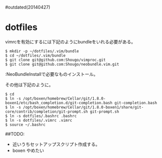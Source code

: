 #outdated(20140427)

dotfiles
========
vimrcを有効にするには下記のようにbundleをいれる必要がある。
```
$ mkdir -p ~/dotfiles/.vim/bundle
$ cd ~/dotfiles/.vim/bundle
$ git clone git@github.com:Shougo/vimproc.git
$ git clone git@github.com:Shougo/neobundle.vim.git
```
:NeoBundleInstallで必要なものインストール。

その他は下記のように。
```
$ cd
$ ln -s /opt/boxen/homebrew/Cellar/git/1.8.0-boxen1/etc/bash_completion.d/git-completion.bash git-completion.bash
$ ln -s /opt/boxen/homebrew/Cellar/git/1.8.0-boxen1/share/git-core/contrib/completion/git-prompt.sh git-prompt.sh
$ ln -s dotfiles/.bashrc .bashrc
$ ln -s dotfiles/.vimrc .vimrc
$ source ~/.bashrc
```

##TODO:

* 近いうちセットアップスクリプト作成する。
* boxen やめたい

